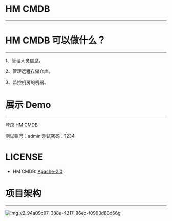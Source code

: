 # HM CMDB

------



# HM CMDB 可以做什么？

------

1、管理人员信息。

2、管理远程存储仓库。

3、监控机房的机器。



# 展示 Demo

------

[登录 HM CMDB](http://47.115.213.52/)     

测试账号：admin           测试密码：1234

# LICENSE

- HM CMDB: [Apache-2.0](https://www.apache.org/licenses/LICENSE-2.0.txt)



# 项目架构

------

![img_v2_94a09c97-388e-4217-96ec-f0993d88d66g](https://typora-1312877226.cos.ap-guangzhou.myqcloud.com/typora/%20img_v2_94a09c97-388e-4217-96ec-f0993d88d66g.jpg)



